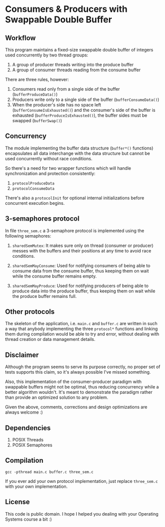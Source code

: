 # Consumers & Producers with Swappable Double Buffer

## Workflow

This program maintains a fixed-size swappable double buffer of integers used
concurrently by two thread groups:
1. A group of producer threads writing into the produce buffer
2. A group of consumer threads reading from the consume buffer

There are three rules, however:
1. Consumers read only from a single side of the buffer (`bufferProduceData()`)
2. Producers write only to a single side of the buffer (`bufferConsumeData()`)
3. When the producer's side has no space left (`bufferConsumeIsExhausted()`) and the consumer's side of
the buffer is exhausted (`bufferProduceIsExhausted()`), the buffer sides must be swapped (`bufferSwap()`)

## Concurrency

The module implementing the buffer data structure (`buffer*()` functions) encapsulates all
data interchange with the data structure but cannot be used concurrently without race conditions.

So there's a need for two wrapper functions which will handle synchronization and protection
consistently:
1. `protocolProduceData`
2. `protocolConsumeData`

There's also a `protocolInit` for optional internal initializations before concurrent execution begins.


## 3-semaphores protocol

In file `three_sem.c` a 3-semaphore protocol is implemented using the following semaphores:

1. `sharedSemMutex`: It makes sure only on thread (consumer or producer) messes with the buffers
   and their positions at any time to avoid race conditions.

2. `sharedSemMayConsume`: Used for notifying consumers of being able to consume data from the
   consume buffer, thus keeping them on wait while the consume buffer remains empty.

3. `sharedSemMayProduce`: Used for notifying producers of being able to produce data into the
   produce buffer, thus keeping them on wait while the produce buffer remains full.

## Other protocols

The skeleton of the application, i.e. `main.c` and `buffer.c` are written in such a way that
anybody implementing the three `protocol*` functions and linking them during compilation would
be able to try and error, without dealing with thread creation or data management details.

## Disclaimer

Although the program seems to serve its purpose correctly, no proper set of tests supports
this claim, so it's always possible I've missed something.

Also, this implementation of the consumer-producer paradigm with swappable buffers might not
be optimal, thus reducing concurrency while a better algorithm wouldn't. It's meant to demonstrate
the paradigm rather than provide an optimized solution to any problem.

Given the above, comments, corrections and design optimizations are always welcome :)


## Dependencies

1. POSIX Threads
2. POSIX Semaphores


## Compilation

```
gcc -pthread main.c buffer.c three_sem.c
```

If you ever add your own protocol implementation, just replace `three_sem.c` with your own
implementation.


## License

This code is public domain. I hope I helped you dealing with your Operating Systems course a bit :)